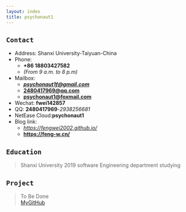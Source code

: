 ```yaml
---
layout: index
title: psychonaut1
---
```

## `Contact`
- Address: Shanxi University-Taiyuan-China
- Phone: 
  - **+86 18803427582** 
  - *(From 9 a.m. to 8 p.m)*
- Mailbox:
  - ***psychonaut1f@gmail.com***
  - **2480417969@qq.com**
  - **psychonaut1@foxmail.com**
- Wechat: **fwei142857**
- QQ: **2480417969**-*2938256681*
- NetEase Cloud:**psychonaut1**
- Blog link:
  - *<https://fengwei2002.github.io/>*
  - **<https://feng-w.cn/>**

## `Education`
>Shanxi University 2019 software Engineering department studying

## `Project`
>To Be Done  
[MyGitHub](https://github.com/fengwei2002)
